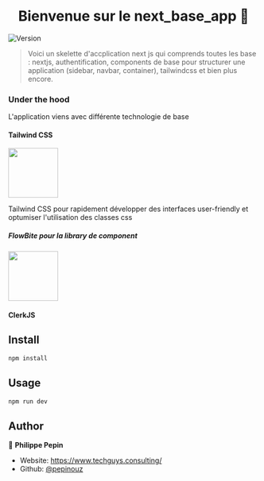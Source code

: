 <h1 align="center">Bienvenue sur le next_base_app 👋</h1>
<p>
  <img alt="Version" src="https://img.shields.io/badge/version-0.1.0-blue.svg?cacheSeconds=2592000" />
</p>

> Voici un skelette d'accplication next js qui comprends toutes les base : nextjs, authentification, components de base pour structurer une application (sidebar, navbar, container), tailwindcss et bien plus encore.

<h3>Under the hood</h3>
<p>L'application viens avec différente technologie de base</p>

<h4>Tailwind CSS</h4>
<img width="100px" src="https://upload.wikimedia.org/wikipedia/commons/d/d5/Tailwind_CSS_Logo.svg">
<p>Tailwind CSS pour rapidement développer des interfaces user-friendly et optumiser l'utilisation des classes css</p>
<h5>FlowBite pour la library de component</h5>
<img width="100px" src="https://camo.githubusercontent.com/2556ddabc1abae4826d965b1c1351563687c75b088d25e5f050000b30cbcbe28/68747470733a2f2f666c6f77626974652e73332e616d617a6f6e6177732e636f6d2f666c6f77626974652d6c6f676f2d746578742e737667">
<h4>ClerkJS</h4>

## Install

```sh
npm install
```

## Usage

```sh
npm run dev
```

## Author

👤 **Philippe Pepin**

* Website: https://www.techguys.consulting/
* Github: [@pepinouz](https://github.com/pepinouz)

